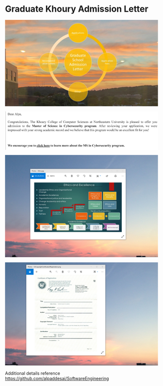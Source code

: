 # Graduate Khoury Admission Letter

![image](GraduateSchoolAdmissionLetter.jpg)

![image](MSCybersecurity.jpg)

![image](EthicsandExcellence.png)

![image](USCopyrightCertificate.png)

Additional details reference https://github.com/alpaddesai/SoftwareEngineering
